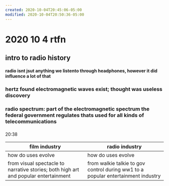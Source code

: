 ```yaml
---
created: 2020-10-04T20:45:06-05:00
modified: 2020-10-04T20:50:36-05:00
---
```


# 2020 10 4 rtfn
## intro to radio history
#### radio isnt jsut anything we listento through headphones, however it did influence a lot of that
### hertz found electromagnetic waves exist; thought was useless discovery
### radio spectrum: part of the electromagnetic spectrum the federal government regulates thats used for all kinds of telecommunications
###




20:38

film industry  |  radio industry
----|----
how do uses evolve  |  how do uses evolve
from visual spectacle to narrative stories; both high art and popular entertainment  |  from walkie talkie to gov control during ww1 to a popular entertainment industry